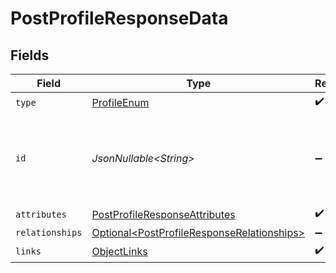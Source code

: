 # PostProfileResponseData


## Fields

| Field                                                                                                      | Type                                                                                                       | Required                                                                                                   | Description                                                                                                | Example                                                                                                    |
| ---------------------------------------------------------------------------------------------------------- | ---------------------------------------------------------------------------------------------------------- | ---------------------------------------------------------------------------------------------------------- | ---------------------------------------------------------------------------------------------------------- | ---------------------------------------------------------------------------------------------------------- |
| `type`                                                                                                     | [ProfileEnum](../../models/components/ProfileEnum.md)                                                      | :heavy_check_mark:                                                                                         | N/A                                                                                                        |                                                                                                            |
| `id`                                                                                                       | *JsonNullable\<String>*                                                                                    | :heavy_minus_sign:                                                                                         | Primary key that uniquely identifies this profile. Generated by Klaviyo.                                   | 01GDDKASAP8TKDDA2GRZDSVP4H                                                                                 |
| `attributes`                                                                                               | [PostProfileResponseAttributes](../../models/components/PostProfileResponseAttributes.md)                  | :heavy_check_mark:                                                                                         | N/A                                                                                                        |                                                                                                            |
| `relationships`                                                                                            | [Optional\<PostProfileResponseRelationships>](../../models/components/PostProfileResponseRelationships.md) | :heavy_minus_sign:                                                                                         | N/A                                                                                                        |                                                                                                            |
| `links`                                                                                                    | [ObjectLinks](../../models/components/ObjectLinks.md)                                                      | :heavy_check_mark:                                                                                         | N/A                                                                                                        |                                                                                                            |